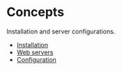 # Concepts

Installation and server configurations.

* [Installation](/get-started/installation)
* [Web servers](/get-started/web-servers)
* [Configuration](/get-started/configuration)